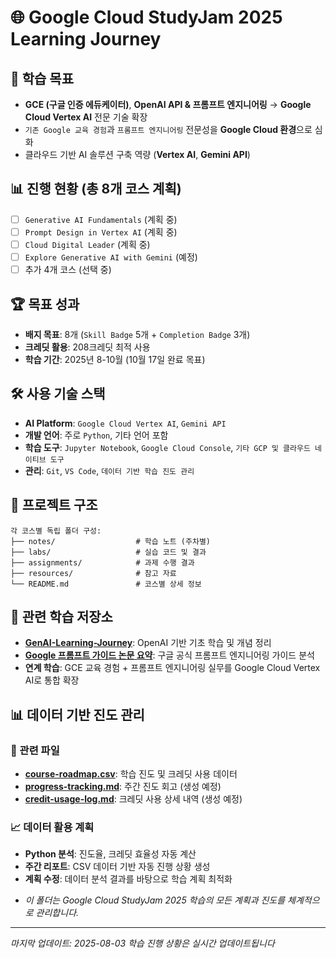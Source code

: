 # 🌐 Google Cloud StudyJam 2025 Learning Journey

## 🎯 학습 목표
- **GCE (구글 인증 에듀케이터)**, **OpenAI API & 프롬프트 엔지니어링** → **Google Cloud Vertex AI** 전문 기술 확장
- `기존 Google 교육 경험`과 `프롬프트 엔지니어링` 전문성을 **Google Cloud 환경**으로 심화
- 클라우드 기반 AI 솔루션 구축 역량 (**Vertex AI**, **Gemini API**)

## 📊 진행 현황 (총 8개 코스 계획)
- [ ] `Generative AI Fundamentals` (계획 중)
- [ ] `Prompt Design in Vertex AI` (계획 중) 
- [ ] `Cloud Digital Leader` (계획 중)
- [ ] `Explore Generative AI with Gemini` (예정)
- [ ] 추가 4개 코스 (선택 중)

## 🏆 목표 성과
- **배지 목표**: 8개 (`Skill Badge` 5개 + `Completion Badge` 3개)
- **크레딧 활용**: 208크레딧 최적 사용
- **학습 기간**: 2025년 8-10월 (10월 17일 완료 목표)

## 🛠️ 사용 기술 스택
- **AI Platform**: `Google Cloud Vertex AI`, `Gemini API`
- **개발 언어**: 주로 `Python`, 기타 언어 포함
- **학습 도구**: `Jupyter Notebook`, `Google Cloud Console`, `기타 GCP 및 클라우드 네이티브 도구`
- **관리**: `Git`, `VS Code`, `데이터 기반 학습 진도 관리`

## 📁 프로젝트 구조
```
각 코스별 독립 폴더 구성:
├── notes/                  # 학습 노트 (주차별)
├── labs/                   # 실습 코드 및 결과
├── assignments/            # 과제 수행 결과  
├── resources/              # 참고 자료
└── README.md               # 코스별 상세 정보
```

## 🔗 관련 학습 저장소
- **[GenAI-Learning-Journey](https://github.com/jjaayy2222/GenAI-Learning-Journey)**: OpenAI 기반 기초 학습 및 개념 정리
- **[Google 프롬프트 가이드 논문 요약](https://github.com/jjaayy2222/20250727-langchain-note/docs/papers/google_prompt_guide_summary)**: 구글 공식 프롬프트 엔지니어링 가이드 분석
- **연계 학습**: GCE 교육 경험 + 프롬프트 엔지니어링 실무를 Google Cloud Vertex AI로 통합 확장


## 📊 데이터 기반 진도 관리

### 🎯 관련 파일
- **[course-roadmap.csv](./course-roadmap.csv)**: 학습 진도 및 크레딧 사용 데이터
- **[progress-tracking.md](./progress-tracking.md)**: 주간 진도 회고 (생성 예정)
- **[credit-usage-log.md](./credit-usage-log.md)**: 크레딧 사용 상세 내역 (생성 예정)

### 📈 데이터 활용 계획
- **Python 분석**: 진도율, 크레딧 효율성 자동 계산
- **주간 리포트**: CSV 데이터 기반 자동 진행 상황 생성
- **계획 수정**: 데이터 분석 결과를 바탕으로 학습 계획 최적화

* *이 폴더는 Google Cloud StudyJam 2025 학습의 모든 계획과 진도를 체계적으로 관리합니다.*
  
---

*마지막 업데이트: 2025-08-03*
*학습 진행 상황은 실시간 업데이트됩니다*